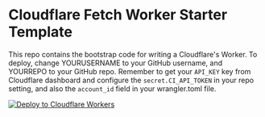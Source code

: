 # Cloudflare Fetch Worker Starter Template

This repo contains the bootstrap code for writing a Cloudflare's Worker.
To deploy, change YOURUSERNAME to your GitHub username, and YOURREPO to your GitHub repo. Remember to get your `API_KEY` key from Cloudflare dashboard and configure the `secret.CI_API_TOKEN` in your repo setting, and also the `account_id` field in your wrangler.toml file.

[![Deploy to Cloudflare Workers](https://deploy.workers.cloudflare.com/button)](https://deploy.workers.cloudflare.com/?url=https://github.com/YOURUSERNAME/YOURREPO)
